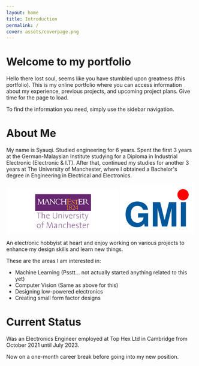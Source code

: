 ```yaml
---
layout: home
title: Introduction
permalink: /
cover: assets/coverpage.png
---
```


# Welcome to my portfolio
Hello there lost soul, seems like you have stumbled upon greatness (this portfolio). This is my online portfolio where you can access information about my experience, previous projects, and upcoming project plans. Give time for the page to load.

To find the information you need, simply use the sidebar navigation.

# About Me
My name is Syauqi. Studied engineering for 6 years. Spent the first 3 years at the German-Malaysian Institute studying for a Diploma in Industrial Electronic (Electronic & I.T). After that, continued my studies for another 3 years at The University of Manchester, where I obtained a Bachelor's degree in Engineering in Electrical and Electronics.

<p align="center">
  <img src="assets/uni_logo_manchester_1280_510.jpg" width="59%" />
  <img src="assets/logo-gmi-header.png" width="39%" />
</p>


An electronic hobbyist at heart and enjoy working on various projects to enhance my design skills and learn new things.

These are the areas I am interested in:
- Machine Learning (Psstt... not actually started anything related to this yet)
- Computer Vision (Same as above for this)
- Designing low-powered electronics
- Creating small form factor designs

# Current Status
Was an Electronics Engineer employed at Top Hex Ltd in Cambridge from October 2021 until July 2023.

Now on a one-month career break before going into my new position.